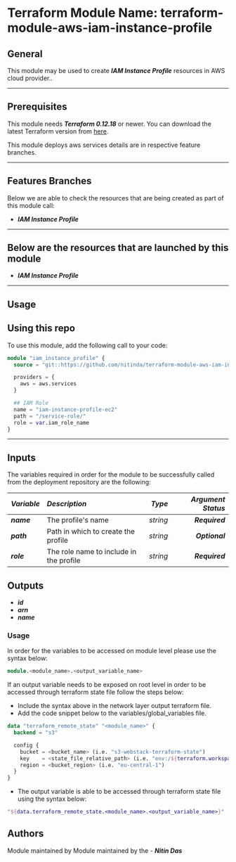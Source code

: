 # Terraform Module Name: terraform-module-aws-iam-instance-profile


## General

This module may be used to create **_IAM Instance Profile_** resources in AWS cloud provider..



---


## Prerequisites

This module needs **_Terraform 0.12.18_** or newer.
You can download the latest Terraform version from [here](https://www.terraform.io/downloads.html).

This module deploys aws services details are in respective feature branches.

---

## Features Branches

Below we are able to check the resources that are being created as part of this module call:

* **_IAM Instance Profile_**


---

## Below are the resources that are launched by this module

* **_IAM Instance Profile_**


---

## Usage

## Using this repo

To use this module, add the following call to your code:

```tf
module "iam_instance_profile" {
  source = "git::https://github.com/nitinda/terraform-module-aws-iam-instance-profile.git?ref=terraform-12/master"

  providers = {
    aws = aws.services
  }

  ## IAM Role
  name = "iam-instance-profile-ec2"
  path = "/service-role/"
  role = var.iam_role_name
}
```
---

## Inputs

The variables required in order for the module to be successfully called from the deployment repository are the following:


|**_Variable_** | **_Description_** | **_Type_** | **_Argument Status_** |
|:----|:----|-----:|-----:|
| **_name_** | The profile's name | _string_ | **_Required_** | 
| **_path_** | Path in which to create the profile | _string_ | **_Optional_** | 
| **_role_** | The role name to include in the profile | _string_ | **_Required_** | 




## Outputs

* **_id_**
* **_arn_**
* **_name_**



### Usage
In order for the variables to be accessed on module level please use the syntax below:

```tf
module.<module_name>.<output_variable_name>
```

If an output variable needs to be exposed on root level in order to be accessed through terraform state file follow the steps below:

- Include the syntax above in the network layer output terraform file.
- Add the code snippet below to the variables/global_variables file.

```tf
data "terraform_remote_state" "<module_name>" {
  backend = "s3"

  config {
    bucket = <bucket_name> (i.e. "s3-webstack-terraform-state")
    key    = <state_file_relative_path> (i.e. "env:/${terraform.workspace}/4_Networking/terraform.tfstate")
    region = <bucket_region> (i.e. "eu-central-1")
  }
}
```

- The output variable is able to be accessed through terraform state file using the syntax below:

```tf
"${data.terraform_remote_state.<module_name>.<output_variable_name>}"
```

## Authors
Module maintained by Module maintained by the - **_Nitin Das_**